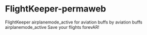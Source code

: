 # FlightKeeper-permaweb
 FlightKeeper airplanemode_active for aviation buffs by aviation buffs airplanemode_active Save your flights forevAR!
